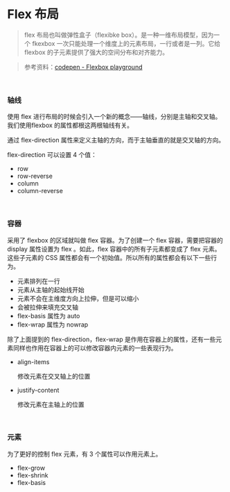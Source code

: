# Flex 布局

> flex 布局也叫做弹性盒子（flexibke box）。是一种一维布局模型，因为一个 fkexbox 一次只能处理一个维度上的元素布局，一行或者是一列。它给 flexbox 的子元素提供了强大的空间分布和对齐能力。

> 参考资料：[codepen - Flexbox playground](https://codepen.io/enxaneta/pen/adLPwv)

<br>



### 轴线

使用 flex 进行布局的时候会引入一个新的概念——轴线，分别是主轴和交叉轴。我们使用flexbox 的属性都根这两根轴线有关。

通过 flex-direction 属性来定义主轴的方向，而于主轴垂直的就是交叉轴的方向。

flex-direction 可以设置 4 个值：

- row
- row-reverse
- column
- column-reverse

<br>



### 容器

采用了 flexbox 的区域就叫做 flex 容器。为了创建一个 flex 容器，需要把容器的 display 属性设置为 flex 。如此，flex 容器中的所有子元素都变成了 flex 元素。这些子元素的 CSS 属性都会有一个初始值。所以所有的属性都会有以下一些行为。

- 元素排列在一行
- 元素从主轴的起始线开始
- 元素不会在主维度方向上拉伸，但是可以缩小
- 会被拉伸来填充交叉轴
- flex-basis 属性为 auto
- flex-wrap 属性为 nowrap

除了上面提到的  flex-direction，flex-wrap 是作用在容器上的属性，还有一些元素同样也作用在容器上的可以修改容器内元素的一些表现行为。

- align-items 

  修改元素在交叉轴上的位置

- justify-content

  修改元素在主轴上的位置

<br>



### 元素

为了更好的控制 flex 元素，有 3 个属性可以作用元素上。

- flex-grow
- flex-shrink
- flex-basis

